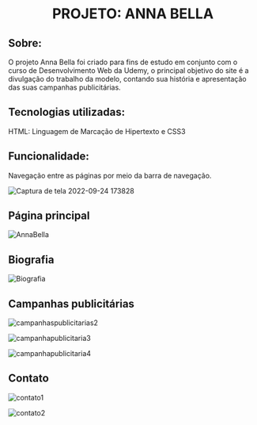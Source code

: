 <h1 align="center">PROJETO: ANNA BELLA </h1>

 <h2>Sobre:</h2>
 <p>O projeto Anna Bella foi criado para fins de estudo em conjunto com o curso de Desenvolvimento Web da Udemy, o principal objetivo do site é a divulgação do trabalho da modelo, contando sua história e apresentação das suas campanhas publicitárias.</p>
 <h2>Tecnologias utilizadas:</h2>
 <p>HTML: Linguagem de Marcação de Hipertexto e CSS3</p>
 <h2>Funcionalidade:</h2>
 <p>Navegação entre as páginas por meio da barra de navegação.</p>
 
 ![Captura de tela 2022-09-24 173828](https://user-images.githubusercontent.com/85702552/192118040-2c201d91-9e18-4fce-b655-c00f8cb7477a.png)
 
 <h2>Página principal</h2>
 
 
 ![AnnaBella](https://user-images.githubusercontent.com/85702552/192118067-3646e89c-e7b6-46cf-a5d0-379d95f85b8a.png)
 
<h2>Biografia</h2>


![Biografia](https://user-images.githubusercontent.com/85702552/192118131-6a24773c-5ef5-47c0-ae3f-ceffa24f8b3e.png)

<h2>Campanhas publicitárias</h2>


![campanhaspublicitarias2](https://user-images.githubusercontent.com/85702552/192118204-0dc31ad5-d1c4-4c70-a717-791070f3dffa.png)


![campanhapublicitaria3](https://user-images.githubusercontent.com/85702552/192118234-71c7a272-eb86-4d60-89a8-5967efd5ca55.png)


![campanhapublicitaria4](https://user-images.githubusercontent.com/85702552/192118236-b1c26a87-93a0-4367-aa7b-25efee97a123.png)




<h2>Contato</h2>


![contato1](https://user-images.githubusercontent.com/85702552/192118340-5420da1d-62a3-48df-a920-f6247abd6e6c.png)


![contato2](https://user-images.githubusercontent.com/85702552/192118345-c7d63eeb-e454-4b83-bfd4-70c41952cd53.png)



